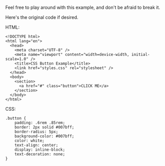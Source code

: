 Feel free to play around with this example, and don't be afraid to break it. 

Here's the original code if desired.

HTML:

```
<!DOCTYPE html>
<html lang="en">
  <head>
    <meta charset="UTF-8" />
    <meta name="viewport" content="width=device-width, initial-scale=1.0" />
    <title>CSS Button Example</title>
    <link href="styles.css" rel="stylesheet" />
  </head>
  <body>
    <section>
      <a href="#" class="button">CLICK ME</a>
    </section>
  </body>
</html>
```

CSS: 

```
.button {
    padding: .6rem .85rem;
    border: 2px solid #007bff;
    border-radius: 5px;
    background-color: #007bff;
    color: white;
    text-align: center;
    display: inline-block;
    text-decoration: none;
}
```